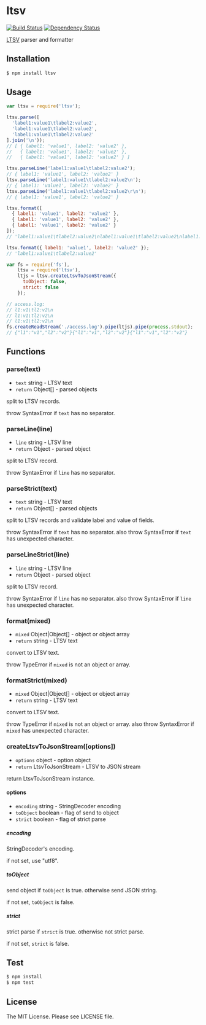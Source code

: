 # ltsv

[![Build Status](https://travis-ci.org/sasaplus1/ltsv.js.png)](https://travis-ci.org/sasaplus1/ltsv.js)
[![Dependency Status](https://gemnasium.com/sasaplus1/ltsv.js.png)](https://gemnasium.com/sasaplus1/ltsv.js)

[LTSV](http://ltsv.org/) parser and formatter

## Installation

```sh
$ npm install ltsv
```

## Usage

```js
var ltsv = require('ltsv');

ltsv.parse([
  'label1:value1\tlabel2:value2',
  'label1:value1\tlabel2:value2',
  'label1:value1\tlabel2:value2'
].join('\n'));
// [ { label1: 'value1', label2: 'value2' },
//   { label1: 'value1', label2: 'value2' },
//   { label1: 'value1', label2: 'value2' } ]

ltsv.parseLine('label1:value1\tlabel2:value2');
// { label1: 'value1', label2: 'value2' }
ltsv.parseLine('label1:value1\tlabel2:value2\n');
// { label1: 'value1', label2: 'value2' }
ltsv.parseLine('label1:value1\tlabel2:value2\r\n');
// { label1: 'value1', label2: 'value2' }

ltsv.format([
  { label1: 'value1', label2: 'value2' },
  { label1: 'value1', label2: 'value2' },
  { label1: 'value1', label2: 'value2' }
]);
// 'label1:value1\tlabel2:value2\nlabel1:value1\tlabel2:value2\nlabel1:value1\tlabel2:value2'

ltsv.format({ label1: 'value1', label2: 'value2' });
// 'label1:value1\tlabel2:value2'
```

```js
var fs = require('fs'),
    ltsv = require('ltsv'),
    ltjs = ltsv.createLtsvToJsonStream({
      toObject: false,
      strict: false
    });

// access.log:
// l1:v1\tl2:v2\n
// l1:v1\tl2:v2\n
// l1:v1\tl2:v2\n
fs.createReadStream('./access.log').pipe(ltjs).pipe(process.stdout);
// {"l1":"v1","l2":"v2"}{"l1":"v1","l2":"v2"}{"l1":"v1","l2":"v2"}
```

## Functions

### parse(text)

* `text` string - LTSV text
* `return` Object[] - parsed objects

split to LTSV records.

throw SyntaxError if `text` has no separator.

### parseLine(line)

* `line` string - LTSV line
* `return` Object - parsed object

split to LTSV record.

throw SyntaxError if `line` has no separator.

### parseStrict(text)

* `text` string - LTSV text
* `return` Object[] - parsed objects

split to LTSV records and validate label and value of fields.

throw SyntaxError if `text` has no separator.
also throw SyntaxError if `text` has unexpected character.

### parseLineStrict(line)

* `line` string - LTSV line
* `return` Object - parsed object

split to LTSV record.

throw SyntaxError if `line` has no separator.
also throw SyntaxError if `line` has unexpected character.

### format(mixed)

* `mixed` Object|Object[] - object or object array
* `return` string - LTSV text

convert to LTSV text.

throw TypeError if `mixed` is not an object or array.

### formatStrict(mixed)

* `mixed` Object|Object[] - object or object array
* `return` string - LTSV text

convert to LTSV text.

throw TypeError if `mixed` is not an object or array.
also throw SyntaxError if `mixed` has unexpected character.

### createLtsvToJsonStream([options])

* `options` object - option object
* `return` LtsvToJsonStream - LTSV to JSON stream

return LtsvToJsonStream instance.

#### options

* `encoding` string - StringDecoder encoding
* `toObject` boolean - flag of send to object
* `strict` boolean - flag of strict parse

##### encoding

StringDecoder's encoding.

if not set, use "utf8".

##### toObject

send object if `toObject` is true.
otherwise send JSON string.

if not set, `toObject` is false.

##### strict

strict parse if `strict` is true.
otherwise not strict parse.

if not set, `strict` is false.

## Test

```sh
$ npm install
$ npm test
```

## License

The MIT License. Please see LICENSE file.
